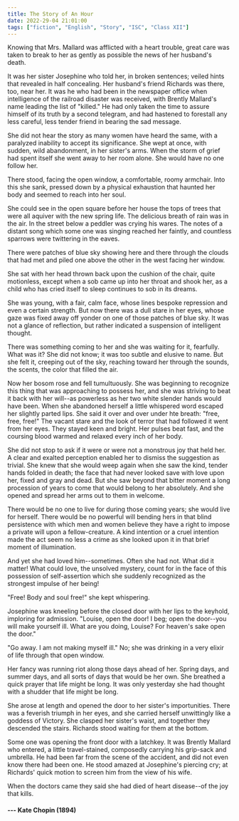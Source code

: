 ```yaml
---
title: The Story of An Hour
date: 2022-29-04 21:01:00
tags: ["fiction", "English", "Story", "ISC", "Class XII"]
---
```


Knowing that Mrs. Mallard was afflicted with a heart trouble, great care was taken to break to her as gently as possible the news of her husband's death.

It was her sister Josephine who told her, in broken sentences; veiled hints that revealed in half concealing. Her husband's friend Richards was there, too, near her. It was he who had been in the newspaper office when intelligence of the railroad disaster was received, with Brently Mallard's name leading the list of "killed." He had only taken the time to assure himself of its truth by a second telegram, and had hastened to forestall any less careful, less tender friend in bearing the sad message.

She did not hear the story as many women have heard the same, with a paralyzed inability to accept its significance. She wept at once, with sudden, wild abandonment, in her sister's arms. When the storm of grief had spent itself she went away to her room alone. She would have no one follow her.

There stood, facing the open window, a comfortable, roomy armchair. Into this she sank, pressed down by a physical exhaustion that haunted her body and seemed to reach into her soul.

She could see in the open square before her house the tops of trees that were all aquiver with the new spring life. The delicious breath of rain was in the air. In the street below a peddler was crying his wares. The notes of a distant song which some one was singing reached her faintly, and countless sparrows were twittering in the eaves.

There were patches of blue sky showing here and there through the clouds that had met and piled one above the other in the west facing her window.

She sat with her head thrown back upon the cushion of the chair, quite motionless, except when a sob came up into her throat and shook her, as a child who has cried itself to sleep continues to sob in its dreams.

She was young, with a fair, calm face, whose lines bespoke repression and even a certain strength. But now there was a dull stare in her eyes, whose gaze was fixed away off yonder on one of those patches of blue sky. It was not a glance of reflection, but rather indicated a suspension of intelligent thought.

There was something coming to her and she was waiting for it, fearfully. What was it? She did not know; it was too subtle and elusive to name. But she felt it, creeping out of the sky, reaching toward her through the sounds, the scents, the color that filled the air.

Now her bosom rose and fell tumultuously. She was beginning to recognize this thing that was approaching to possess her, and she was striving to beat it back with her will--as powerless as her two white slender hands would have been. When she abandoned herself a little whispered word escaped her slightly parted lips. She said it over and over under hte breath: "free, free, free!" The vacant stare and the look of terror that had followed it went from her eyes. They stayed keen and bright. Her pulses beat fast, and the coursing blood warmed and relaxed every inch of her body.

She did not stop to ask if it were or were not a monstrous joy that held her. A clear and exalted perception enabled her to dismiss the suggestion as trivial. She knew that she would weep again when she saw the kind, tender hands folded in death; the face that had never looked save with love upon her, fixed and gray and dead. But she saw beyond that bitter moment a long procession of years to come that would belong to her absolutely. And she opened and spread her arms out to them in welcome.

There would be no one to live for during those coming years; she would live for herself. There would be no powerful will bending hers in that blind persistence with which men and women believe they have a right to impose a private will upon a fellow-creature. A kind intention or a cruel intention made the act seem no less a crime as she looked upon it in that brief moment of illumination.

And yet she had loved him--sometimes. Often she had not. What did it matter! What could love, the unsolved mystery, count for in the face of this possession of self-assertion which she suddenly recognized as the strongest impulse of her being!

"Free! Body and soul free!" she kept whispering.

Josephine was kneeling before the closed door with her lips to the keyhold, imploring for admission. "Louise, open the door! I beg; open the door--you will make yourself ill. What are you doing, Louise? For heaven's sake open the door."

"Go away. I am not making myself ill." No; she was drinking in a very elixir of life through that open window.

Her fancy was running riot along those days ahead of her. Spring days, and summer days, and all sorts of days that would be her own. She breathed a quick prayer that life might be long. It was only yesterday she had thought with a shudder that life might be long.

She arose at length and opened the door to her sister's importunities. There was a feverish triumph in her eyes, and she carried herself unwittingly like a goddess of Victory. She clasped her sister's waist, and together they descended the stairs. Richards stood waiting for them at the bottom.

Some one was opening the front door with a latchkey. It was Brently Mallard who entered, a little travel-stained, composedly carrying his grip-sack and umbrella. He had been far from the scene of the accident, and did not even know there had been one. He stood amazed at Josephine's piercing cry; at Richards' quick motion to screen him from the view of his wife.

When the doctors came they said she had died of heart disease--of the joy that kills.

#### --- Kate Chopin (1894)
